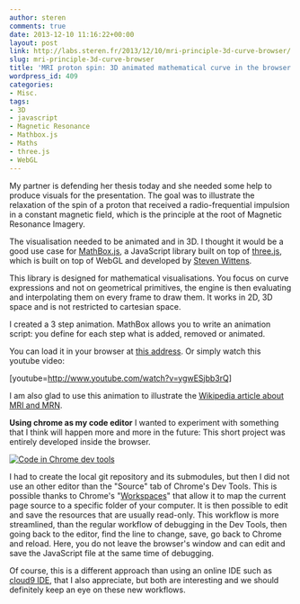 ```yaml
---
author: steren
comments: true
date: 2013-12-10 11:16:22+00:00
layout: post
link: http://labs.steren.fr/2013/12/10/mri-principle-3d-curve-browser/
slug: mri-principle-3d-curve-browser
title: 'MRI proton spin: 3D animated mathematical curve in the browser using MathBox.js'
wordpress_id: 409
categories:
- Misc.
tags:
- 3D
- javascript
- Magnetic Resonance
- Mathbox.js
- Maths
- three.js
- WebGL
---
```


My partner is defending her thesis today and she needed some help to produce visuals for the presentation. The goal was to illustrate the relaxation of the spin of a proton that received a radio-frequential impulsion in a constant magnetic field, which is the principle at the root of Magnetic Resonance Imagery.

The visualisation needed to be animated and in 3D. I thought it would be a good use case for [MathBox.js](https://github.com/unconed/MathBox.js/), a JavaScript library built on top of [three.js](http://threejs.org/), which is built on top of WebGL and developed by [Steven Wittens](http://acko.net/).

This library is designed for mathematical visualisations. You focus on curve expressions and not on geometrical primitives, the engine is then evaluating and interpolating them on every frame to draw them. It works in 2D, 3D space and is not restricted to cartesian space.

I created a 3 step animation. MathBox allows you to write an animation script: you define for each step what is added, removed or animated.

You can load it in your browser at [this address](http://steren.github.io/mri-spin/spin.html).
Or simply watch this youtube video:

[youtube=http://www.youtube.com/watch?v=ygwESjbb3rQ]

I am also glad to use this animation to illustrate the [Wikipedia article about MRI and MRN](https://fr.wikipedia.org/wiki/Imagerie_par_r%C3%A9sonance_magn%C3%A9tique#Rappels_de_RMN).

**Using chrome as my code editor**
I wanted to experiment with something that I think will happen more and more in the future: This short project was entirely developed inside the browser.

[![Code in Chrome dev tools](http://sterenlabs.files.wordpress.com/2013/12/screen-shot-2013-12-08-at-17-37-17.png?w=300)](http://sterenlabs.files.wordpress.com/2013/12/screen-shot-2013-12-08-at-17-37-17.png)

I had to create the local git repository and its submodules, but then I did not use an other editor than the "Source" tab of Chrome's Dev Tools. This is possible thanks to Chrome's "[Workspaces](https://developers.google.com/chrome-developer-tools/docs/settings#workspace)" that allow it to map the current page source to a specific folder of your computer. It is then possible to edit and save the resources that are usually read-only. This workflow is more streamlined, than the regular workflow of debugging in the Dev Tools, then going back to the editor, find the line to change, save, go back to Chrome and reload. Here, you do not leave the browser's window and can edit and save the JavaScript file at the same time of debugging.

Of course, this is a different approach than using an online IDE such as[ cloud9 IDE](https://c9.io/), that I also appreciate, but both are interesting and we should definitely keep an eye on these new workflows.
